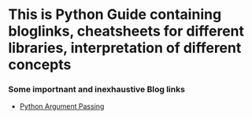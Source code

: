 # This is Python Guide containing bloglinks, cheatsheets for different libraries, interpretation of different concepts

### Some importnant and inexhaustive  Blog links

* [Python Argument Passing](http://kbyanc.blogspot.com/2007/07/python-aggregating-function-arguments.html)
